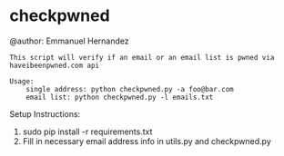 # checkpwned
@author: Emmanuel Hernandez

    This script will verify if an email or an email list is pwned via haveibeenpwned.com api
    
    Usage: 
        single address: python checkpwned.py -a foo@bar.com
        email list: python checkpwned.py -l emails.txt


Setup Instructions:

1. sudo pip install -r requirements.txt
2. Fill in necessary email address info in utils.py and checkpwned.py

